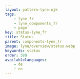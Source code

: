 ```yaml
---
layout: pattern-lyne.njk
tags: 
    - lyne_fr
    - lyne_components_fr
    - page
key: status-lyne_fr
title: Status
parent: components-lyne_fr
image: lyne/overview/status.webp
keywords: status
order: 380
availablelanguages: 
    - de
    - en
---
```

